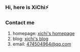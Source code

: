 ### Hi, here is XiChi⚡
### Contact me
1. homepage: [xichi's homepage](http://xichi.xyz/homepage/#/home)
2. blog: [xichi's blog](https://blog.xichi.xyz/)
3. email: 474504964@qq.com
